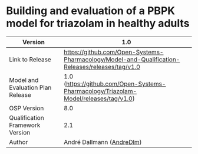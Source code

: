 # Building and evaluation of a PBPK model for triazolam in healthy adults





| Version                           | 1.0                                                          |
| --------------------------------- | ------------------------------------------------------------ |
| Link to Release                   | https://github.com/Open-Systems-Pharmacology/Model-and-Qualification-Releases/releases/tag/v1.0 |
| Model and Evaluation Plan Release | 1.0<br />(https://github.com/Open-Systems-Pharmacology/Triazolam-Model/releases/tag/v1.0) |
| OSP Version                       | 8.0                                                          |
| Qualification Framework Version   | 2.1                                                          |
| Author                            | André Dallmann ([AndreDlm](https://github.com/AndreDlm))             |

